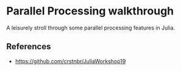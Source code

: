 # Parallel Processing walkthrough

A leisurely stroll through some parallel processing features in Julia.

## References
-	https://github.com/crstnbr/JuliaWorkshop19
